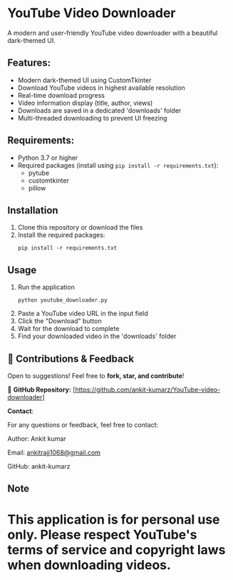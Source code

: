 # YouTube Video Downloader 

A modern and user-friendly YouTube video downloader with a beautiful dark-themed UI.

## Features:
- Modern dark-themed UI using CustomTkinter
- Download YouTube videos in highest available resolution
- Real-time download progress
- Video information display (title, author, views)
- Downloads are saved in a dedicated 'downloads' folder
- Multi-threaded downloading to prevent UI freezing 

## Requirements:

- Python 3.7 or higher
- Required packages (install using `pip install -r requirements.txt`):
  - pytube
  - customtkinter
  - pillow

## Installation

1. Clone this repository or download the files
2. Install the required packages:
   ```
   pip install -r requirements.txt 
   ```

## Usage 

1. Run the application
   ```
   python youtube_downloader.py
   ```
2. Paste a YouTube video URL in the input field
3. Click the "Download" button
4. Wait for the download to complete 
5. Find your downloaded video in the 'downloads' folder


## 🤝 **Contributions & Feedback**  
Open to suggestions! Feel free to **fork, star, and contribute**!

🔗 **GitHub Repository:** [https://github.com/ankit-kumarz/YouTube-video-downloader]

**Contact**:

For any questions or feedback, feel free to contact:

Author: Ankit kumar

Email: ankitrajj1068@gmail.com

GitHub: ankit-kumarz


## Note 

This application is for personal use only. Please respect YouTube's terms of service and copyright laws when downloading videos. 
=======


